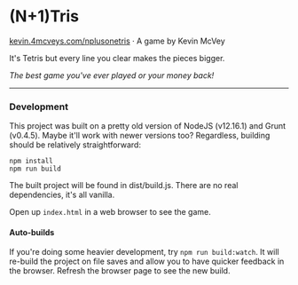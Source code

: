 # (N+1)Tris
[kevin.4mcveys.com/nplusonetris](http://kevin.4mcveys.com/nplusonetris/) · A game by Kevin McVey

It's Tetris but every line you clear makes the pieces bigger.

_The best game you've ever played or your money back!_

---

### Development
This project was built on a pretty old version of NodeJS (v12.16.1) and Grunt (v0.4.5). Maybe it'll work with newer versions too? Regardless, building should be relatively straightforward:

```
npm install
npm run build
```

The built project will be found in dist/build.js. There are no real dependencies, it's all vanilla.

Open up `index.html` in a web browser to see the game.

#### Auto-builds

If you're doing some heavier development, try `npm run build:watch`. It will re-build the project on file saves
and allow you to have quicker feedback in the browser. Refresh the browser page to see the new build.
